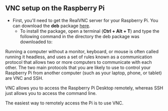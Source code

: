 ## VNC setup on the Raspberry Pi

- First, you'll need to get the RealVNC server for your Raspberry Pi. You can download the **deb** package [here](https://github.com/RealVNC/raspi-preview/releases/download/5.3.1.18206/VNC-Server-5.3.1-raspi-alpha1.deb).
  - To install the package, open a terminal (**Ctrl + Alt + T**) and type the following command in the directory the deb package was downloaded to:

Running a computer without a monitor, keyboard, or mouse is often called running it headless, and uses a set of rules known as a communication protocol that allows two or more computers to communicate with each other. The two main protocols that you are likely to use to control your Raspberry Pi from another computer (such as your laptop, phone, or tablet) are VNC and SSH. 

VNC allows you to access the Raspberry Pi Desktop remotely, whereas SSH just allows you to access the command line. 

The easiest way to remotely access the Pi is to use VNC.


